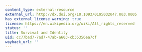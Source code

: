 ```yaml
---
content_type: external-resource
external_url: http://dx.doi.org/10.1093/0195032047.003.0005
has_external_license_warning: true
license: https://en.wikipedia.org/wiki/All_rights_reserved
status: ''
title: Survival and Identity
uid: cc77bad7-7ad7-47ab-a603-cb35356ea7cf
wayback_url: ''
---
```

